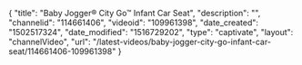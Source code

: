 {
    "title": "Baby Jogger&reg; City Go&trade; Infant Car Seat",
    "description": "",
    "channelid": "114661406",
    "videoid": "109961398",
    "date_created": "1502517324",
    "date_modified": "1516729202",
    "type": "captivate",
    "layout": "channelVideo",
    "url": "\/latest-videos\/baby-jogger-city-go-infant-car-seat\/114661406-109961398"
}